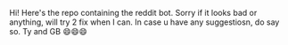 Hi! Here's the repo containing the reddit bot. Sorry if it looks bad or anything, will try 2 fix when I can. In case u have any suggestiosn, do say so.
Ty and GB 😄😄😄
